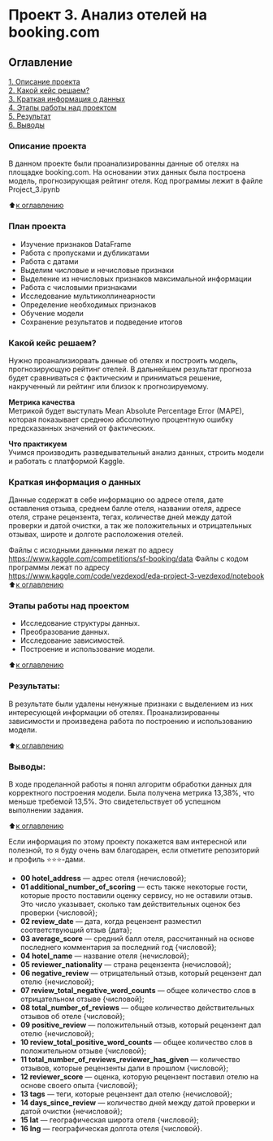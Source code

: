 # Проект 3. Анализ отелей на booking.com

## Оглавление  
[1. Описание проекта](.README.md#Описание-проекта)  
[2. Какой кейс решаем?](.README.md#Какой-кейс-решаем)  
[3. Краткая информация о данных](.README.md#Краткая-информация-о-данных)  
[4. Этапы работы над проектом](.README.md#Этапы-работы-над-проектом)  
[5. Результат](.README.md#Результат)    
[6. Выводы](.README.md#Выводы) 

### Описание проекта    
В данном проекте были проанализированны данные об отелях на площадке booking.com.
На основании этих данных была построена модель, прогнозирующая рейтинг отеля.
Код программы лежит в файле Project_3.ipynb

:arrow_up:[к оглавлению](.README.md#Оглавление)

### План проекта
* Изучение признаков DataFrame
* Работа с пропусками и дубликатами
* Работа с датами
* Выделим числовые и нечисловые признаки
* Выделение из нечисловых признаков максимальной информации
* Работа с числовыми признаками
* Исследование мультиколлинеарности
* Определение необходимых признаков
* Обучение модели
* Сохранение результатов и подведение итогов

### Какой кейс решаем?    
Нужно проанализиорвать данные об отелях и построить модель, прогнозирующую рейтинг отелей.
В дальнейшем результат прогноза будет сравниваться с фактическим и приниматься решение, накрученный ли рейтинг или близок к прогнозируемому.

**Метрика качества**     
Метрикой будет выступать Mean Absolute Percentage Error (MAPE), которая показывает среднюю абсолютную процентную ошибку предсказанных значений от фактических.

**Что практикуем**     
Учимся производить разведывательный анализ данных, строить модели и работать с платформой Kaggle. 


### Краткая информация о данных
Данные содержат в себе информацию оо адресе отеля, дате оставления отзыва, среднем балле отеля, названии отеля, адресе отеля, стране рецензента, тегах, количестве дней между датой проверки и датой очистки, а так же положительных и отрицательных отзывах, широте и долготе расположения отелей.

Файлы с исходными данными лежат по адресу https://www.kaggle.com/competitions/sf-booking/data
Файлы с кодом программы лежат по адресу https://www.kaggle.com/code/vezdexod/eda-project-3-vezdexod/notebook
:arrow_up:[к оглавлению](.README.md#Оглавление)


### Этапы работы над проектом  
- Исследование структуры данных.
- Преобразование данных.
- Исследование зависимостей.
- Построение и использование модели.


:arrow_up:[к оглавлению](.README.md#Оглавление)


### Результаты:  
В результате были удалены ненужные признаки с выделением из них интересующей информации об отелях. Проанализированны зависимости и произведена работа по построению и использованию модели.

:arrow_up:[к оглавлению](.README.md#Оглавление)


### Выводы:  
В ходе проделанной работы я понял алгоритм обработки данных для корректного построения модели.
Была получена метрика 13,38%, что меньше требемой 13,5%. Это свидетельствует об успешном выполнении задания.

:arrow_up:[к оглавлению](.README.md#Оглавление)


Если информация по этому проекту покажется вам интересной или полезной, то я буду очень вам благодарен, если отметите репозиторий и профиль ⭐️⭐️⭐️-дами.


* **00 hotel_address** — адрес отеля {нечисловой};
* **01 additional_number_of_scoring** — есть также некоторые гости, которые просто поставили оценку сервису, но не оставили отзыв. Это число указывает, сколько там действительных оценок без проверки {числовой};
* **02 review_date** — дата, когда рецензент разместил соответствующий отзыв {дата};
* **03 average_score** — средний балл отеля, рассчитанный на основе последнего комментария за последний год {числовой};
* **04 hotel_name** — название отеля {нечисловой};
* **05 reviewer_nationality** — страна рецензента {нечисловой};
* **06 negative_review** — отрицательный отзыв, который рецензент дал отелю {нечисловой};
* **07 review_total_negative_word_counts** — общее количество слов в отрицательном отзыве {числовой};
* **08 total_number_of_reviews** — общее количество действительных отзывов об отеле {числовой};
* **09 positive_review** — положительный отзыв, который рецензент дал отелю {нечисловой};
* **10 review_total_positive_word_counts** — общее количество слов в положительном отзыве {числовой};
* **11 total_number_of_reviews_reviewer_has_given** — количество отзывов, которые рецензенты дали в прошлом {числовой};
* **12 reviewer_score** — оценка, которую рецензент поставил отелю на основе своего опыта {числовой};
* **13 tags** — теги, которые рецензент дал отелю {нечисловой};
* **14 days_since_review** — количество дней между датой проверки и датой очистки {нечисловой};
* **15 lat** — географическая широта отеля {числовой};
* **16 lng** — географическая долгота отеля {числовой}.